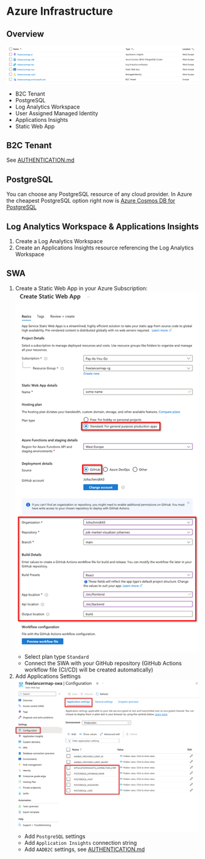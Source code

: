 # Azure Infrastructure

## Overview

![OverviewResources.png](OverviewResources.png)

- B2C Tenant
- PostgreSQL
- Log Analytics Workspace
- User Assigned Managed Identity
- Applications Insights
- Static Web App

## B2C Tenant

See [AUTHENTICATION.md](..%2Fdocs%2FAUTHENTICATION.md)

## PostgreSQL

You can choose any PostgreSQL resource of any cloud provider.
In Azure the cheapest PostgreSQL option right now
is [Azure Cosmos DB for PostgreSQL](https://learn.microsoft.com/en-us/azure/cosmos-db/postgresql/introduction)

## Log Analytics Workspace & Applications Insights

1. Create a Log Analytics Workspace
2. Create an Applications Insights resource referencing the Log Analytics Workspace

## SWA

1. Create a Static Web App in your Azure Subscription:
   ![CreateAStaticWebApp.png](..%2Fdocs%2FCreateAStaticWebApp.png)
    - Select plan type `Standard`
    - Connect the SWA with your GitHub repository (GitHub Actions workflow file (CI/CD) will be created automatically)
2. Add Applications Settings
   ![SWAApplicationSettingsSetUp.png](..%2Fdocs%2FSWAApplicationSettingsSetUp.png)
    - Add `PostgreSQL` settings
    - Add `Application Insights` connection string
    - Add `AADB2C` settings, see [AUTHENTICATION.md](..%2Fdocs%2FAUTHENTICATION.md)
